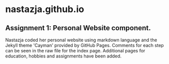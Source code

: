 # nastazja.github.io
## Assignment 1: Personal Website component.

Nastazja coded her personal website using markdown language and the Jekyll theme 'Cayman' provided by GitHub Pages. Comments for each step can be seen in the raw file for the index page. Additional pages for education, hobbies and assignments have been added.
